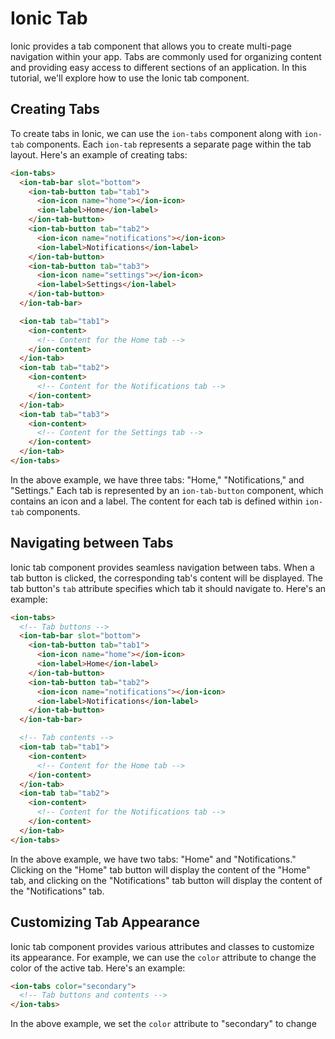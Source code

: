 # Ionic Tab

Ionic provides a tab component that allows you to create multi-page navigation within your app. Tabs are commonly used for organizing content and providing easy access to different sections of an application. In this tutorial, we'll explore how to use the Ionic tab component.

## Creating Tabs

To create tabs in Ionic, we can use the `ion-tabs` component along with `ion-tab` components. Each `ion-tab` represents a separate page within the tab layout. Here's an example of creating tabs:

```html
<ion-tabs>
  <ion-tab-bar slot="bottom">
    <ion-tab-button tab="tab1">
      <ion-icon name="home"></ion-icon>
      <ion-label>Home</ion-label>
    </ion-tab-button>
    <ion-tab-button tab="tab2">
      <ion-icon name="notifications"></ion-icon>
      <ion-label>Notifications</ion-label>
    </ion-tab-button>
    <ion-tab-button tab="tab3">
      <ion-icon name="settings"></ion-icon>
      <ion-label>Settings</ion-label>
    </ion-tab-button>
  </ion-tab-bar>

  <ion-tab tab="tab1">
    <ion-content>
      <!-- Content for the Home tab -->
    </ion-content>
  </ion-tab>
  <ion-tab tab="tab2">
    <ion-content>
      <!-- Content for the Notifications tab -->
    </ion-content>
  </ion-tab>
  <ion-tab tab="tab3">
    <ion-content>
      <!-- Content for the Settings tab -->
    </ion-content>
  </ion-tab>
</ion-tabs>
```

In the above example, we have three tabs: "Home," "Notifications," and "Settings." Each tab is represented by an `ion-tab-button` component, which contains an icon and a label. The content for each tab is defined within `ion-tab` components.

## Navigating between Tabs

Ionic tab component provides seamless navigation between tabs. When a tab button is clicked, the corresponding tab's content will be displayed. The tab button's `tab` attribute specifies which tab it should navigate to. Here's an example:

```html
<ion-tabs>
  <!-- Tab buttons -->
  <ion-tab-bar slot="bottom">
    <ion-tab-button tab="tab1">
      <ion-icon name="home"></ion-icon>
      <ion-label>Home</ion-label>
    </ion-tab-button>
    <ion-tab-button tab="tab2">
      <ion-icon name="notifications"></ion-icon>
      <ion-label>Notifications</ion-label>
    </ion-tab-button>
  </ion-tab-bar>

  <!-- Tab contents -->
  <ion-tab tab="tab1">
    <ion-content>
      <!-- Content for the Home tab -->
    </ion-content>
  </ion-tab>
  <ion-tab tab="tab2">
    <ion-content>
      <!-- Content for the Notifications tab -->
    </ion-content>
  </ion-tab>
</ion-tabs>
```

In the above example, we have two tabs: "Home" and "Notifications." Clicking on the "Home" tab button will display the content of the "Home" tab, and clicking on the "Notifications" tab button will display the content of the "Notifications" tab.

## Customizing Tab Appearance

Ionic tab component provides various attributes and classes to customize its appearance. For example, we can use the `color` attribute to change the color of the active tab. Here's an example:

```html
<ion-tabs color="secondary">
  <!-- Tab buttons and contents -->
</ion-tabs>
```

In the above example, we set the `color` attribute to "secondary" to change

